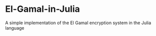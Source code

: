 # El-Gamal-in-Julia
A simple implementation of the El Gamal encryption system in the Julia language
